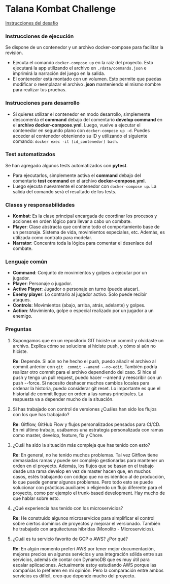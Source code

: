 # Talana Kombat Challenge

[Instrucciones del desafio](https://github.com/esteban03/TalanaKombat/blob/main/talana_instructions/Desafio%20TalanaKombat%20%20-%20Software%20Support%20Developer.docx.pdf)

### Instrucciones de ejecución
Se dispone de un contenedor y un archivo docker-compose para facilitar la revisión.

* Ejecuta el comando `docker-compose up` en la raíz del proyecto. Esto ejecutará la app utilizando el archivo en `./data/commands.json` e imprimirá la narración del juego en la salida.
* El contenedor está montado con un volumen. Esto permite que puedas modificar o reemplazar el archivo **.json** manteniendo el mismo nombre para realizar tus pruebas.

### Instrucciones para desarrollo
* Si quieres utilizar el contenedor en modo desarrollo, simplemente descomenta el **command** debajo del comentario **develop command** en el **archivo docker-compose.yml**. Luego, vuelve a ejecutar el contenedor en segundo plano con `docker-compose up -d`. Puedes acceder al contenedor obteniendo su ID y utilizando el siguiente comando: `docker exec -it [id_contenedor] bash`.

### Test automatizados
Se han agregado algunos tests automatizados con **pytest**.
* Para ejecutarlos, simplemente activa el **command** debajo del comentario **test command** en el archivo **docker-compose.yml**.
* Luego ejecuta nuevamente el contenedor con `docker-compose up`. La salida del comando será el resultado de los tests.

### Clases y responsabilidades
* **Kombat**: Es la clase principal encargada de coordinar los procesos y acciones en orden lógico para llevar a cabo un combate.
* **Player**: Clase abstracta que contiene todo el comportamiento base de un personaje. Sistema de vida, movimientos especiales, etc. Además, es utilizada como contrato para modelar.
* **Narrator**: Concentra toda la lógica para comentar el desenlace del combate.

### Lenguaje común
* **Command**: Conjunto de movimientos y golpes a ejecutar por un jugador.
* **Player**: Personaje o jugador.
* **Active Player**: Jugador o personaje en turno (puede atacar).
* **Enemy player**: Lo contrario al jugador activo. Solo puede recibir ataques.
* **Controls**: Movimientos (abajo, arriba, atrás, adelante) y golpes.
* **Action**: Movimiento, golpe o especial realizado por un jugador a un enemigo.


### Preguntas

1. Supongamos que en un repositorio GIT hiciste un commit y olvidaste un archivo. Explica cómo se soluciona si hiciste push, y cómo si aún no hiciste.

    **Re**: Depende. Si aún no he hecho el push, puedo añadir el archivo al commit anterior con ``git  commit --amend --no-edit``. También podría realizar otro commit para el archivo dependiendo del caso. Si hice el push y tengo un pull request, puedo hacer --amend y reescribir con un push --force. Si necesito deshacer muchos cambios locales para ordenar la historia, puedo considerar git reset. Lo importante es que el historial de commit llegue en orden a las ramas principales. La respuesta va a depender mucho de la situación.
2. Si has trabajado con control de versiones ¿Cuáles han sido los flujos con los que has trabajado?

    **Re**: Gitflow, GitHub Flow y flujos personalizados pensados para CI/CD. En mi último trabajo, usábamos una estrategia personalizada con ramas como master, develop, feature, fix y Chore.
3. ¿Cuál ha sido la situación más compleja que has tenido con esto?

   **Re**: En general, no he tenido muchos problemas. Tal vez Gitflow tiene demasiadas ramas y puede ser complejo gestionarlas para mantener un orden en el proyecto. Además, los flujos que se basan en el trabajo desde una rama develop en vez de master hacen que, en muchos casos, estés trabajando con código que no es idéntico al de producción, lo que puede generar algunos problemas. Pero todo esto se puede solucionar con prácticas auxiliares o eligiendo un flujo diferente para el proyecto, como por ejemplo el trunk-based development. Hay mucho de que hablar sobre esto.
4. ¿Qué experiencia has tenido con los microservicios?

    **Re**: He construido algunos microservicios para simplificar el control sobre ciertos dominios de proyectos y mejorar el versionado. También he trabajado con arquitecturas híbridas (Monolito - Microservicios).
5. ¿Cuál es tu servicio favorito de GCP o AWS? ¿Por qué?

   **Re**: En algún momento preferí AWS por tener mejor documentación, mejores precios en algunos servicios y una integración sólida entre sus servicios, además de contar con DynamoDB que es muy útil para escalar aplicaciones. Actualmente estoy estudiando AWS porque las compañías lo prefieren en mi opinión. Pero la comparación entre ambos servicios es difícil, creo que depende mucho del proyecto. 